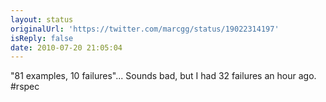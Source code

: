 ```yaml
---
layout: status
originalUrl: 'https://twitter.com/marcgg/status/19022314197'
isReply: false
date: 2010-07-20 21:05:04
---
```


"81 examples, 10 failures"... Sounds bad, but I had 32 failures an hour ago. #rspec
